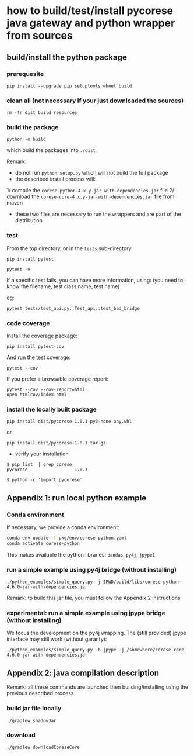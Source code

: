 # how to build/test/install pycorese java gateway and python wrapper from sources

## build/install the python package

### prerequesite

```
pip install --upgrade pip setuptools wheel build
```

### clean all (not necessary if your just downloaded the sources)

```
rm -fr dist build resources
```

### build the package

```
python -m build
```

which build the packages into `./dist`

Remark:
- do not run `python setup.py` which will not build the full package
- the described install process will:

 1/ compile the `corese-python-4.x.y-jar-with-dependencies.jar` file
 2/ download the `corese-core-4.x.y-jar-with-dependencies.jar` file from maven

- these two files are necessary to run the wrappers and are part of the distribution

### test

From the top directory, or in the `tests` sub-directory

```
pip install pytest
```

```
pytest -v
```

If a specific test fails, you can have more information, using:
(you need to know the filename, test class name, test name)

eg:
```
pytest tests/test_api.py::Test_api::test_bad_bridge
```

### code coverage

Install the coverage package:

```
pip install pytest-cov
```

And run the test coverage:

```
pytest --cov
```

If you prefer a browsable coverage report:

```
pytest --cov --cov-report=html
open htmlcov/index.html
```


### install the locally built package

```
pip install dist/pycorese-1.0.1-py3-none-any.whl
```

or
```
pip install dist/pycorese-1.0.1.tar.gz
```

- verify your installation

```
$ pip list  | grep corese
pycorese                  1.0.1

$ python -c 'import pycorese'
```

## Appendix 1: run local python example

### Conda environment

If necessary, we provide a conda environment:

```bash
conda env update -f pkg/env/corese-python.yaml
conda activate corese-python
```

This makes available the python libraries: `pandas`, `py4j`, `jpype1`

### run a simple example using py4j bridge (without installing)

```
./python_examples/simple_query.py -j $PWD/build/libs/corese-python-4.6.0-jar-with-dependencies.jar
```

Remark: to build this jar file, you must follow the Appendix 2 instructions

### experimental: run a simple example using jpype bridge (without installing)

We focus the development on the py4j wrapping. The (still provided) jpype interface
may still work (without garanty):

```
./python_examples/simple_query.py -b jpype -j /somewhere/corese-core-4.6.0-jar-with-dependencies.jar
```


## Appendix 2: java compilation description

Remark: all these commands are launched then building/installing using the previous described process

### build jar file locally

```
./gradlew shadowJar
```

### download

```
./gradlew downloadCoreseCore
```

